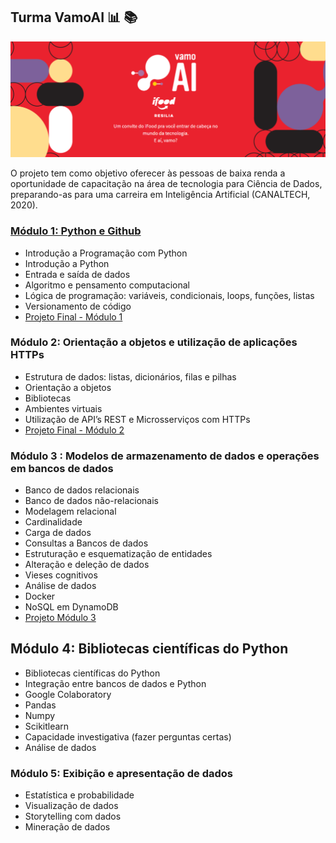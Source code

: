 ## Turma VamoAI :bar_chart: :books:

![Minha-logo](https://github.com/Natalia-oli/Curso-VamoAI/blob/main/turma-vamo-ai.png)

O projeto tem como objetivo oferecer às pessoas de baixa renda a oportunidade de capacitação na área de tecnologia para Ciência de Dados, preparando-as para uma carreira em Inteligência Artificial (CANALTECH, 2020).

### [Módulo 1: Python e Github](https://github.com/Natalia-oli/Curso-VamoAI)
+ Introdução a Programação com Python
+ Introdução a Python
+ Entrada e saída de dados
+ Algoritmo e pensamento computacional
+ Lógica de programação: variáveis, condicionais, loops, funções, listas
+ Versionamento de código
+ [Projeto Final - Módulo 1](https://github.com/Natalia-oli/projeto-Jogo-VamoAI)

### Módulo 2: Orientação a objetos e utilização de aplicações HTTPs
+ Estrutura de dados: listas, dicionários, filas e pilhas
+ Orientação a objetos
+ Bibliotecas
+ Ambientes virtuais
+ Utilização de API’s REST e Microsserviços com HTTPs
+ [Projeto Final - Módulo 2](https://github.com/Natalia-oli/API_Marvel)

### Módulo 3 : Modelos de armazenamento de dados e operações em bancos de dados
+ Banco de dados relacionais
+ Banco de dados não-relacionais
+ Modelagem relacional
+ Cardinalidade
+ Carga de dados
+ Consultas a Bancos de dados
+ Estruturação e esquematização de entidades
+ Alteração e deleção de dados
+ Vieses cognitivos
+ Análise de dados
+ Docker
+ NoSQL em DynamoDB
+ [Projeto Módulo 3](https://github.com/Natalia-oli/projeto_modulo_3)

## Módulo 4: Bibliotecas científicas do Python
+ Bibliotecas científicas do Python
+ Integração entre bancos de dados e Python
+ Google Colaboratory
+ Pandas
+ Numpy
+ Scikitlearn
+ Capacidade investigativa (fazer perguntas certas)
+ Análise de dados


### Módulo 5: Exibição e apresentação de dados
+ Estatística e probabilidade
+ Visualização de dados
+ Storytelling com dados
+ Mineração de dados
